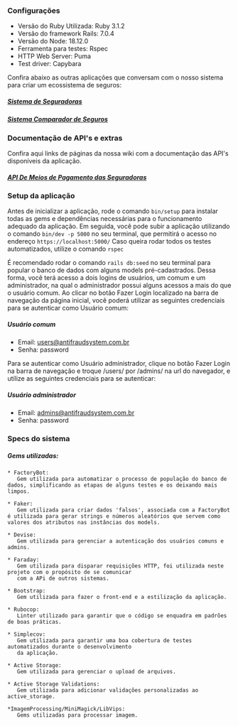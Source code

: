### Configurações

- Versão do Ruby Utilizada: Ruby 3.1.2 
- Versão do framework Rails: 7.0.4 
- Versão do Node: 18.12.0 
- Ferramenta para testes: Rspec
- HTTP Web Server: Puma 
- Test driver: Capybara 

Confira abaixo as outras aplicações que conversam com o nosso sistema para criar um ecossistema de seguros:

##### [Sistema de Seguradoras](https://github.com/TreinaDev/insurance-app)

##### [Sistema Comparador de Seguros](https://github.com/TreinaDev/insurance-comparator-app)

### Documentação de API's e extras

Confira aqui links de páginas da nossa wiki com a documentação das API's disponíveis da aplicação. 

##### [API De Meios de Pagamento das Seguradoras](https://github.com/TreinaDev/payment-antifraud/wiki/API-Para-Obter-Meios-de-Pagamento-de-uma-Seguradora)


### Setup da aplicação

Antes de inicializar a aplicação, rode o comando  `bin/setup`  para instalar todas as gems e dependências necessárias para o funcionamento adequado da aplicação.
Em seguida, você pode subir a aplicação utilizando o comando  `bin/dev -p 5000`  no seu terminal, que permitirá o acesso no endereço `https://localhost:5000/`
Caso queira rodar todos os testes automatizados, utilize o comando  `rspec`

É recomendado rodar o comando  `rails db:seed`  no seu terminal para popular o banco de dados com alguns models pré-cadastrados. Dessa forma, você terá acesso a dois logins de usuários, um comum e um administrador, na qual o administrador possui alguns acessos a mais do que o usuário comum. Ao clicar no botão Fazer Login localizado na barra de navegação da página inicial, você poderá utilizar as seguintes credenciais para se autenticar como Usuário comum:

 ##### Usuário comum
  - Email: users@antifraudsystem.com.br
  - Senha: password

Para se autenticar como Usuário administrador, clique no botão Fazer Login na barra de navegação e troque /users/ por /admins/ na url do navegador, e utílize as seguintes credenciais para se autenticar: 

 ##### Usuário administrador
  - Email: admins@antifraudsystem.com.br
  - Senha: password

 ### Specs do sistema
   ##### Gems utilizadas: 
  
    * FactoryBot: 
       Gem utilizada para automatizar o processo de população do banco de dados, simplificando as etapas de alguns testes e os deixando mais limpos.
  
    * Faker:
       Gem utilizada para criar dados 'falsos', associada com a FactoryBot é utilizada para gerar strings e números aleatórios que servem como valores dos atributos nas instâncias dos models.
  
    * Devise:
       Gem utilizada para gerenciar a autenticação dos usuários comuns e admins.
       
    * Faraday:
       Gem utilizada para disparar requisições HTTP, foi utilizada neste projeto com o propósito de se comunicar
       com a APi de outros sistemas.
    
    * Bootstrap:
       Gem utilizada para fazer o front-end e a estilização da aplicação.

    * Rubocop:
       Linter utilizado para garantir que o código se enquadra em padrões de boas práticas.

    * Simplecov:
       Gem utilizada para garantir uma boa cobertura de testes automatizados durante o desenvolvimento
       da aplicação. 

    * Active Storage:
       Gem utilizada para gerenciar o upload de arquivos.
    
    * Active Storage Validations:
       Gem utilizada para adicionar validações personalizadas ao active_storage.

    *ImagemProcessing/MiniMagick/LibVips:
       Gems utilizadas para processar imagem.